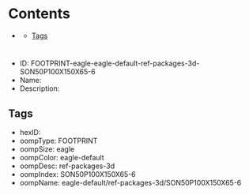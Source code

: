 



Contents
========

* [](#)
	* [Tags](#tags)

# 

- ID: FOOTPRINT-eagle-eagle-default-ref-packages-3d-SON50P100X150X65-6
- Name: 
- Description: 

## Tags

- hexID: 
- oompType: FOOTPRINT
- oompSize: eagle
- oompColor: eagle-default
- oompDesc: ref-packages-3d
- oompIndex: SON50P100X150X65-6
- oompName: eagle-default/ref-packages-3d/SON50P100X150X65-6
